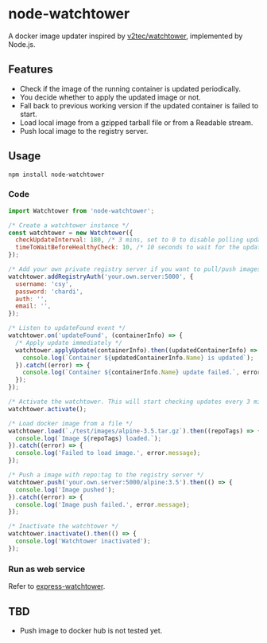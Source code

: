 # node-watchtower
A docker image updater inspired by [v2tec/watchtower](https://github.com/v2tec/watchtower), implemented by Node.js.

## Features
- Check if the image of the running container is updated periodically.
- You decide whether to apply the updated image or not.
- Fall back to previous working version if the updated container is failed to start.
- Load local image from a gzipped tarball file or from a Readable stream.
- Push local image to the registry server.

## Usage
```
npm install node-watchtower
```

### Code
```js
import Watchtower from 'node-watchtower';

/* Create a watchtower instance */
const watchtower = new Watchtower({
  checkUpdateInterval: 180, /* 3 mins, set to 0 to disable polling update check */
  timeToWaitBeforeHealthyCheck: 10, /* 10 seconds to wait for the updated container to start */
});

/* Add your own private registry server if you want to pull/push images from it */
watchtower.addRegistryAuth('your.own.server:5000', {
  username: 'csy',
  password: 'chardi',
  auth: '',
  email: '',
});

/* Listen to updateFound event */
watchtower.on('updateFound', (containerInfo) => {
  /* Apply update immediately */
  watchtower.applyUpdate(containerInfo).then((updatedContainerInfo) => {
    console.log(`Container ${updatedContainerInfo.Name} is updated`);
  }).catch((error) => {
    console.log(`Container ${containerInfo.Name} update failed.`, error.message);
  });
});

/* Activate the watchtower. This will start checking updates every 3 mins */
watchtower.activate();

/* Load docker image from a file */
watchtower.load(`./test/images/alpine-3.5.tar.gz`).then((repoTags) => {
  console.log(`Image ${repoTags} loaded.`);
}).catch((error) => {
  console.log('Failed to load image.', error.message);
});

/* Push a image with repo:tag to the registry server */
watchtower.push('your.own.server:5000/alpine:3.5').then(() => {
  console.log('Image pushed');
}).catch((error) => {
  console.log('Image push failed.', error.message);
});

/* Inactivate the watchtower */
watchtower.inactivate().then(() => {
  console.log('Watchtower inactivated');
});

```

### Run as web service
Refer to [express-watchtower](https://github.com/csy1983/express-watchtower).

## TBD
- Push image to docker hub is not tested yet.
